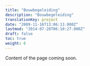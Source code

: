 ```yaml
---
title: "Bouwbegeleiding"
description: "Bouwbegeleiding"
translationKey: project
date: "2009-11-16T13:06:13.000Z"
lastmod: "2014-07-28T06:10:27.000Z"
draft: false
toc: true
weight: 6
---
```


Content of the page coming soon.
